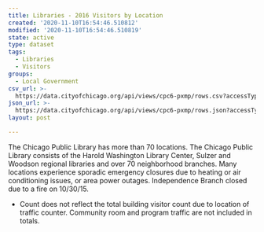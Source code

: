 ```yaml
---
title: Libraries - 2016 Visitors by Location
created: '2020-11-10T16:54:46.510812'
modified: '2020-11-10T16:54:46.510819'
state: active
type: dataset
tags:
  - Libraries
  - Visitors
groups:
  - Local Government
csv_url: >-
  https://data.cityofchicago.org/api/views/cpc6-pxmp/rows.csv?accessType=DOWNLOAD
json_url: >-
  https://data.cityofchicago.org/api/views/cpc6-pxmp/rows.json?accessType=DOWNLOAD
layout: post

---
```

The Chicago Public Library has more than 70 locations. The Chicago Public Library consists of the Harold Washington Library Center, Sulzer and Woodson regional libraries and over 70 neighborhood branches. Many locations experience sporadic emergency closures due to heating or air conditioning issues, or area power outages. Independence Branch closed due to a fire on 10/30/15.														
* Count does not reflect the total building visitor count due to location of traffic counter. Community room and program traffic are not included in totals.
